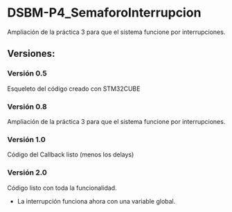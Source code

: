 # DSBM-P4_SemaforoInterrupcion
Ampliación de la práctica 3 para que el sistema funcione por interrupciones.

## Versiones:

### Versión 0.5
Esqueleto del código creado con STM32CUBE

### Versión 0.8
Ampliación de la práctica 3 para que el sistema funcione por interrupciones.

### Versión 1.0
Código del Callback listo (menos los delays)

### Versión 2.0
Código listo con toda la funcionalidad.
 - La interrupción funciona ahora con una variable global.

